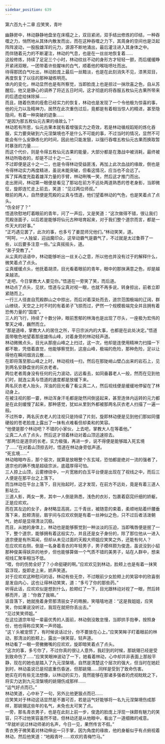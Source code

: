 ```yaml
---
sidebar_position: 639
---
```

 第六百九十二章 应笑笑，青叶


幽静房中，林动静静地盘坐在床榻之上，双目紧闭，双手结出修炼的印结，一种吞噬之力，悄然地从其体内散发而出，而在这种吞噬之力下，其周身的空间也是泛起阵阵波动，一股股雄浑的元力，源源不断地涌出，最后灌注进入其身体之中。  
而伴随着元力的不断灌注，林动的气息，也是在一丝丝地恢复着……  
这般修炼，持续了足足三个小时，林动纹丝不动的身形方才轻轻一颤，而后缓缓睁开紧闭双眼，一团带着许些腥味的白气，顺着他的喉咙喷吐而出。  
待得那团白气吐出，林动脸庞上最后一丝黯淡，也是在此刻消失不见，漆黑双目，再度恢复了以往的那种凝练明亮。  
体内的变化，林动显然也是有所察觉，当即脸庞上也是掠过一抹欣喜之色，自从苏醒后，他又是静心的调养了将近五日时间，这才彻底的将吞服五枚仙元古果所带来的后遗症给抹除掉……  
而且，随着伤势的痊愈已经实力的恢复，林动也是发现了一个令他极为惊喜的事，他的元力以及精神力，居然在此次重伤过后，竟都是有着相当惊人的精进，甚至隐隐间，有着一种突破的迹象……  
“是因为那五枚仙元古果的缘故么？”  
林动若有所思，仙元古果本就有着增强实力之奇效，若是林动循规蹈矩的炼化吞服，实力要突破到六元涅槃境也不是什么不可能的事，不过当时的情况，显然不可能会有什么安静炼化的时间，因此他只能发狠，以强行吞噬五枚仙元古果而换取暂时暴涨的力量……  
而这个代价，则是令得五枚仙元古果的能量，大部分都是在激战中被消耗，最终被林动所吸收的，却是不过十之一二。  
不过即便是这十之一二，也是令得林动受益匪浅，再加上此次血战的缘故，倒也是令得林动实力再度精进，虽说未能突破，但看这情况，应当也不会远了。  
挥了挥再度充盈着雄浑力量的手臂，林动咧嘴一笑，然后这才推门而出。  
走出房间，林动第一眼便是看见了那站在前方不远处两道熟悉的苍老身影，当即微怔，旋即连忙走上前去，笑道：“见过两位师叔。”  
眼前的两人，自然便是荒殿的尘真与悟道，他们望着林动的气色，也是笑着点了点头。  
“伤全好了？”  
悟道欣慰地盯着眼前的青年，问了一声后，又是笑道：“这次做得不错，很让我们荒殿涨面子，以后若是能够将仙元古种培育起来，对于我们整个道宗而言，都是一件天大的好事。”  
“正巧遇见罢了，此次的事，也多亏了姜昆师兄他们。”林动笑笑，道。  
“呵呵，一人独留，迎战魔印众，这举动霸气是霸气了，不过就是太过鲁莽了一些，以后要多注意一些。”尘真摇摇头，道。  
“弟子受教了。”  
从尘真的话语中，林动能够听出一丝关心之意，所以他也并没有过于的解释什么，微笑着点了点头。  
尘真缓缓点头，他抚着胡须，目光看着眼前的青年，眼中的那抹满意之色，却是越来越浓。  
“走吧，今日掌教大人要见你。”悟道在一旁笑了笑，而后道。  
林动点了点头，见状，悟道与尘真对视一眼，也就不再多说，转身掠出，前者立即紧随而上。  
一行三人径直自荒殿群山之中掠出，而后对着深处而去，道宗范围极端的辽阔，群山缭绕，天空之上时不时的有着弟子飞掠而过，俨然一个规模极端完全并且拥有着恐怖力量的“国度”。  
三人的飞行，持续了十数分钟，眼前葱郁的林海也是出现了尽头，一座极为宏伟的擎天之峰，巍然而立。  
“那是道峰，掌教大人的居住之所，平日宗派内的大事，也都是在此处决定。”悟道面带敬色地望着那座雄伟山峰，对着身旁的林动轻声道。  
林动微微点头，目光从那座山峰之上扫过，这一次，他却是连使用精神力扫描一下都不敢，凭借着直觉，他能够察觉到，这座山峰，极端的危险，那种危险，足以让得他在瞬间烟消云散……  
在即将落至那山峰之上时，林动视线一扫，然后在那陡峭山壁凸出来的岩石上，见到两名安静盘坐的灰衣老者。  
两位老者周身没有任何的元力波动，远远看去，如同垂暮老人一般，然而在见到他们时，就连尘真与悟道的速度都是放缓下来。  
两名灰衣老人抬头，浑浊的目光看了看尘真二人，然后视线便是缓缓地停留在了林动身上。  
在被注视的那一霎，林动浑身汗毛都是陡然间倒竖起来，甚至连体内运转的元力都是在此刻缓慢了起来，那种感觉，犹如从里到外都被那两名灰衣老人扫描了一遍一般。  
不过所幸，两名灰衣老人的注视只是持续了片刻，旋即林动便是见到他们那如同僵硬般的苍老脸庞上露出了一抹有点难看但却柔和的笑容。  
“他便是那个林动吧？不错的小家伙，上去吧，掌教大人在等着他。”  
尘真二人点了点头，然后这才领着林动对着山顶迅速掠去。  
“那两位是道宗的长老，实力极强，再进一步，说不得便是能够踏入死玄境了……”在对着山顶掠去时，悟道在林动身旁低声道。  
“死玄境……”  
林动暗暗咋舌，那个层次，就算是放眼整个东玄域，恐怕都是绝对一流的强者了，道宗也的确不愧是超级宗派，底蕴厚得可怕。  
三人掠上山顶，云雾缭绕中，一片宽敞的白玉平台便是出现在了视线之中，而后三人便是在那平台之上落下。  
而当林动在平台上落下，目光抬起时，这才发现，在前方不远处，竟是有着三道人影站立。  
三道人影，两女一男，其中一人倒是熟悉，浅色的衣衫，包裹着窈窕纤细的娇躯，正是应欢欢。  
而在其左边的女子，身材略显高挑，三千青丝，被随意的束着，柔顺地贴着纤腰垂落下来，脸颊清丽，眉宇间与应欢欢倒是有着一丝神似之色，只不过后者活泼朝气，她却是显得清淡沉稳。  
而且，从她的身体上，林动也是能够察觉到一种淡淡的压迫，当即嘴唇便是抿了一下，整个道宗，能够拥有着这般实力，并且还是女子身份的，除了那位他从一进入道宗便是有所耳闻，但却从未见过面的天殿大师姐应笑笑之外，还能有何人？  
在应欢欢右侧，倒是一名身着青衣的年轻男子，男子模样颇为俊逸，虽说没到小貂那种俊美得妖异的地步，但也能够算做一个气质不错的美男子，站在人群中，想来视线汇聚率相当不低。  
“喂，你的伤势全好了？小命挺硬的啊。”应欢欢见到林动，脸颊上也是有着一抹笑容浮现，旋即走上来，娇声笑道。  
对于应欢欢这种慰问的话，林动有些无奈，不过眼前少女脸颊上的笑容中的欣喜倒是发自内心，这也让得林动笑笑，道：“多亏了你的那些药。”  
听得此话，应欢欢似是想到什么，脸颊红了一下，目光跟林动对视了一眼，然后转移而开，道：“你救了我嘛。”  
话音落下，她就挽着身旁那清丽女子的皓腕，笑嘻嘻地道：“这是我姐姐，应笑笑，你如果说没听过，我现在就把你丢出去。”  
“见过笑笑师姐。”  
在这位道宗年轻一辈最优秀的人面前，林动倒没敢怠慢，当即拱手抱拳，按照身份，他也得称应笑笑一声师姐。  
“这丫头被宠惯了，有时候说话过分，你不要放在心上。”应笑笑眸子盯着眼前的林动，那清淡的脸颊上，露出一抹笑容，轻声道。  
林动看了一眼一旁撇撇嘴的应欢欢，旋即暗笑着点了点头。  
“这次的事，多亏你了，不过你真的很让人意外，我赶到的时候，那姚翎已经是受到致命伤了……”应笑笑眼神波动了一下，她看着林动，心中却并非表面上那般平静，现在的她也是踏入了九元涅槃境，自然是清楚这个层次的强大，但当时在她赶到时，林动虽说已是彻底重伤昏迷，但那姚翎……同样是受到了致命伤害。  
她实在的有些无法想像，以林动的实力，竟然能够在那诸多强者的虎视眈眈之下，将实力达到九元涅槃境的姚翎伤成那样……  
“运气好点而已。”  
林动笑道，心中补了一句，另外比他更狠点而已……  
应笑笑对于林动这话显然是不置可否，若是运气好能够将一名九元涅槃境伤成那样，那姚翎这些年的名气，未免也太可笑了点。  
一旁，那名青衣男子，也是在此刻上前一步，俊逸的脸庞上浮现一抹颇有魅力的笑容，只不过他笑容虽然不错，但林动还是从他眼中，看出了一道细微的戒意。  
“早就听说过林动师弟的名声，今日一见，果然传言不假。”  
青衣男子微笑着对林动伸出一只手掌，因为角度的缘故，他的身躯似乎有点俯视着林动，然后他笑道：“地殿青叶……欢欢的青梅竹马。”  
  
  
